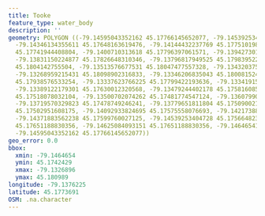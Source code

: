 ```yaml
---
title: Tooke
feature_type: water_body
description: ''
geometry: POLYGON ((-79.14595043352162 45.17766145652077, -79.14539253404728 45.17690516425235,
  -79.14346134355611 45.17648163619476, -79.14144432237769 45.17751019887093, -79.14028560808354
  45.17741944408804, -79.1400710313618 45.17796397061571, -79.1394273011984 45.17775221091794,
  -79.13831150224877 45.17826648310346, -79.13796817949525 45.17983952213055, -79.13565075090602
  45.1804142755504, -79.13513576677531 45.18047477557328, -79.13432037523467 45.18098902316833,
  -79.13268959215431 45.18098902316833, -79.13346206835043 45.18008152427798, -79.13380539110393
  45.17938576533254, -79.13337623766225 45.17799422193636, -79.13341915300589 45.17678415655769,
  -79.13389122179301 45.17630012320568, -79.13479244402178 45.17581608573929, -79.13556492021789
  45.17518078032104, -79.13500702074262 45.17481774547124, -79.13607990434862 45.17424293555906,
  -79.13719570329823 45.17478749246241, -79.13779651811804 45.17509002182555, -79.13904106310034
  45.17502951608175, -79.14092933824695 45.17575558076693, -79.14217388322929 45.17605810498647,
  -79.14371883562238 45.17599760027125, -79.14539253404728 45.17566482318755, -79.1457358568008
  45.17651188830356, -79.14625084093151 45.17651188830356, -79.14646541765326 45.17714717887148,
  -79.14595043352162 45.17766145652077))
geo_error: 0.0
bbox:
  xmin: -79.1464654
  ymin: 45.1742429
  xmax: -79.1326896
  ymax: 45.180989
longitude: -79.1376225
latitude: 45.1773691
OSM: .na.character
---
```

